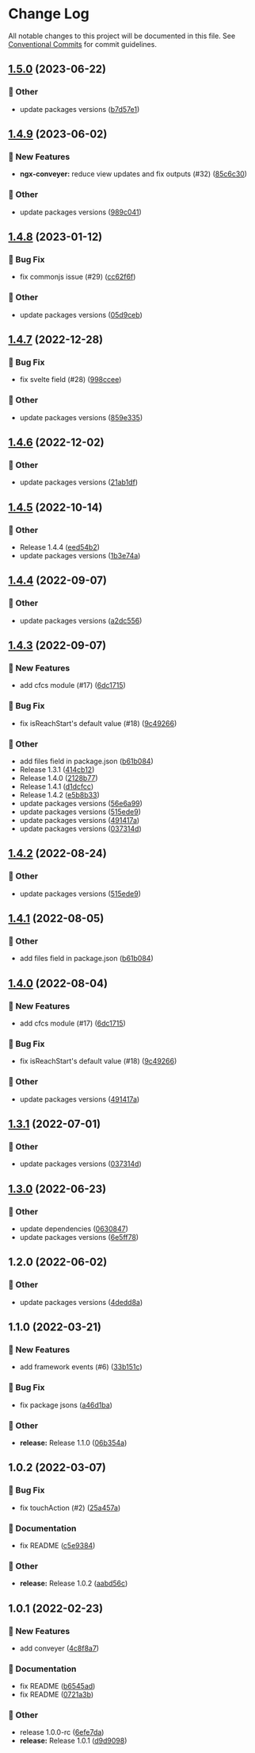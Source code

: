 # Change Log

All notable changes to this project will be documented in this file.
See [Conventional Commits](https://conventionalcommits.org) for commit guidelines.

## [1.5.0](https://github.com/naver/egjs-conveyer/compare/@egjs/ngx-conveyer@1.4.9...@egjs/ngx-conveyer@1.5.0) (2023-06-22)


### :mega: Other

* update packages versions ([b7d57e1](https://github.com/naver/egjs-conveyer/commit/b7d57e17a1a7603d295033fbf351a180206bad15))



## [1.4.9](https://github.com/naver/egjs-conveyer/compare/@egjs/ngx-conveyer@1.4.8...@egjs/ngx-conveyer@1.4.9) (2023-06-02)


### :rocket: New Features

* **ngx-conveyer:** reduce view updates and fix outputs (#32) ([85c6c30](https://github.com/naver/egjs-conveyer/commit/85c6c30d90ced259017ee20e002e257eb4cc1034))


### :mega: Other

* update packages versions ([989c041](https://github.com/naver/egjs-conveyer/commit/989c041877d9960b809030b5b4fd5af8097da2ba))



## [1.4.8](https://github.com/naver/egjs-conveyer/compare/@egjs/ngx-conveyer@1.4.7...@egjs/ngx-conveyer@1.4.8) (2023-01-12)


### :bug: Bug Fix

* fix commonjs issue (#29) ([cc62f6f](https://github.com/naver/egjs-conveyer/commit/cc62f6fbffd6d183810108337a8b49e9ad476ced))


### :mega: Other

* update packages versions ([05d9ceb](https://github.com/naver/egjs-conveyer/commit/05d9ceba27607f6c2cec41cf725f30d88fc8196d))



## [1.4.7](https://github.com/naver/egjs-conveyer/compare/@egjs/ngx-conveyer@1.4.6...@egjs/ngx-conveyer@1.4.7) (2022-12-28)


### :bug: Bug Fix

* fix svelte field (#28) ([998ccee](https://github.com/naver/egjs-conveyer/commit/998ccee276579ab09aaf0eaa519d7b8a39fe084e))


### :mega: Other

* update packages versions ([859e335](https://github.com/naver/egjs-conveyer/commit/859e3358a6d12fea7f95299b13d70427a1a9d2e6))



## [1.4.6](https://github.com/naver/egjs-conveyer/compare/@egjs/ngx-conveyer@1.4.5...@egjs/ngx-conveyer@1.4.6) (2022-12-02)


### :mega: Other

* update packages versions ([21ab1df](https://github.com/naver/egjs-conveyer/commit/21ab1df94e32216e5436ad53a028035c644d849d))



## [1.4.5](https://github.com/naver/egjs-conveyer/compare/@egjs/ngx-conveyer@1.4.3...@egjs/ngx-conveyer@1.4.5) (2022-10-14)


### :mega: Other

* Release 1.4.4 ([eed54b2](https://github.com/naver/egjs-conveyer/commit/eed54b2f926b7767068e9054325e8d785c5a6ca1))
* update packages versions ([1b3e74a](https://github.com/naver/egjs-conveyer/commit/1b3e74a8b58e77b5e27104324602bd7a7de38b7b))



## [1.4.4](https://github.com/naver/egjs-conveyer/compare/@egjs/ngx-conveyer@1.4.3...@egjs/ngx-conveyer@1.4.4) (2022-09-07)


### :mega: Other

* update packages versions ([a2dc556](https://github.com/naver/egjs-conveyer/commit/a2dc556610b062e3a6c7e2624712df2b00ad9a83))



## [1.4.3](https://github.com/naver/egjs-conveyer/compare/@egjs/ngx-conveyer@1.3.0...@egjs/ngx-conveyer@1.4.3) (2022-09-07)


### :rocket: New Features

* add cfcs module (#17) ([6dc1715](https://github.com/naver/egjs-conveyer/commit/6dc17158b701fa9cf997bec9dff8dd7be4d79eaf))


### :bug: Bug Fix

* fix isReachStart's default value (#18) ([9c49266](https://github.com/naver/egjs-conveyer/commit/9c492663a45ca2ec0eabdfae85892906003a6fe9))


### :mega: Other

* add files field in package.json ([b61b084](https://github.com/naver/egjs-conveyer/commit/b61b084734f98a5fd8e67ddd1401aa7da56dfcc5))
* Release 1.3.1 ([414cb12](https://github.com/naver/egjs-conveyer/commit/414cb12b66d0e2091ab5edbe2295dff0dbbc9b8d))
* Release 1.4.0 ([2128b77](https://github.com/naver/egjs-conveyer/commit/2128b77ea2a54ee026ac265075c5cf0fda8bc8c7))
* Release 1.4.1 ([d1dcfcc](https://github.com/naver/egjs-conveyer/commit/d1dcfcce5fe114beb34449b5f11227bd85d7043d))
* Release 1.4.2 ([e5b8b33](https://github.com/naver/egjs-conveyer/commit/e5b8b3319c88ba49c09914de7f41894b5a62fbe4))
* update packages versions ([56e6a99](https://github.com/naver/egjs-conveyer/commit/56e6a99509405f43966daa03c3fb3953ed26cdfa))
* update packages versions ([515ede9](https://github.com/naver/egjs-conveyer/commit/515ede994bc12a460d0c12abb5a62da9571218ac))
* update packages versions ([491417a](https://github.com/naver/egjs-conveyer/commit/491417a29531c18ecd8dc13b58debf75b3ba3292))
* update packages versions ([037314d](https://github.com/naver/egjs-conveyer/commit/037314d60b7799066f588f073273d56eb4c308b7))



## [1.4.2](https://github.com/naver/egjs-conveyer/compare/@egjs/ngx-conveyer@1.4.1...@egjs/ngx-conveyer@1.4.2) (2022-08-24)


### :mega: Other

* update packages versions ([515ede9](https://github.com/naver/egjs-conveyer/commit/515ede994bc12a460d0c12abb5a62da9571218ac))



## [1.4.1](https://github.com/naver/egjs-conveyer/compare/@egjs/ngx-conveyer@1.4.0...@egjs/ngx-conveyer@1.4.1) (2022-08-05)


### :mega: Other

* add files field in package.json ([b61b084](https://github.com/naver/egjs-conveyer/commit/b61b084734f98a5fd8e67ddd1401aa7da56dfcc5))



## [1.4.0](https://github.com/naver/egjs-conveyer/compare/@egjs/ngx-conveyer@1.3.1...@egjs/ngx-conveyer@1.4.0) (2022-08-04)


### :rocket: New Features

* add cfcs module (#17) ([6dc1715](https://github.com/naver/egjs-conveyer/commit/6dc17158b701fa9cf997bec9dff8dd7be4d79eaf))


### :bug: Bug Fix

* fix isReachStart's default value (#18) ([9c49266](https://github.com/naver/egjs-conveyer/commit/9c492663a45ca2ec0eabdfae85892906003a6fe9))


### :mega: Other

* update packages versions ([491417a](https://github.com/naver/egjs-conveyer/commit/491417a29531c18ecd8dc13b58debf75b3ba3292))



## [1.3.1](https://github.com/naver/egjs-conveyer/compare/@egjs/ngx-conveyer@1.3.0...@egjs/ngx-conveyer@1.3.1) (2022-07-01)


### :mega: Other

* update packages versions ([037314d](https://github.com/naver/egjs-conveyer/commit/037314d60b7799066f588f073273d56eb4c308b7))



## [1.3.0](https://github.com/naver/egjs-conveyer/compare/@egjs/ngx-conveyer@1.2.0...@egjs/ngx-conveyer@1.3.0) (2022-06-23)


### :mega: Other

* update dependencies ([0630847](https://github.com/naver/egjs-conveyer/commit/06308477eda17a04c7bcef99543b36bb6ac969a3))
* update packages versions ([6e5ff78](https://github.com/naver/egjs-conveyer/commit/6e5ff787f1d1f90305261b4cf30ebb408bb0543c))



## 1.2.0 (2022-06-02)


### :mega: Other

* update packages versions ([4dedd8a](https://github.com/naver/egjs-conveyer/commit/4dedd8afdc77d40220e209c1516a0f6cbe0a2e3a))

## 1.1.0 (2022-03-21)


### :rocket: New Features

* add framework events (#6) ([33b151c](https://github.com/naver/egjs-conveyer/commit/33b151c4460508affeaf7469b89a98b4420a8553))


### :bug: Bug Fix

* fix package jsons ([a46d1ba](https://github.com/naver/egjs-conveyer/commit/a46d1ba776f6eafd6506bc09e1dee14c7ef55009))


### :mega: Other

* **release:** Release 1.1.0 ([06b354a](https://github.com/naver/egjs-conveyer/commit/06b354af5c551e4c2952e76b7f07e50364845b97))

## 1.0.2 (2022-03-07)


### :bug: Bug Fix

* fix touchAction (#2) ([25a457a](https://github.com/naver/egjs-conveyer/commit/25a457a9ce94d308bda315b2aabc332178eab2a4))


### :memo: Documentation

* fix README ([c5e9384](https://github.com/naver/egjs-conveyer/commit/c5e93845e47cd88f2e1cb6fc2671e5c0e4925bf3))


### :mega: Other

* **release:** Release 1.0.2 ([aabd56c](https://github.com/naver/egjs-conveyer/commit/aabd56ca5607740e2b0af96f676187b7a9bac4ae))

## 1.0.1 (2022-02-23)


### :rocket: New Features

* add conveyer ([4c8f8a7](https://github.com/naver/egjs-conveyer/commit/4c8f8a7c9a22dc2121000c015787698bc8f869da))


### :memo: Documentation

* fix README ([b6545ad](https://github.com/naver/egjs-conveyer/commit/b6545adf2f65a5303db758e203ac1cd0e7b221bd))
* fix README ([0721a3b](https://github.com/naver/egjs-conveyer/commit/0721a3b244fcf403ce0f3ff4f6a6e86c99a4ffec))


### :mega: Other

* release 1.0.0-rc ([6efe7da](https://github.com/naver/egjs-conveyer/commit/6efe7dade7f696e89aca2c75a69a1aaa1ee83304))
* **release:** Release 1.0.1 ([d9d9098](https://github.com/naver/egjs-conveyer/commit/d9d909873e885a5afe251d9763907a06f3674479))
